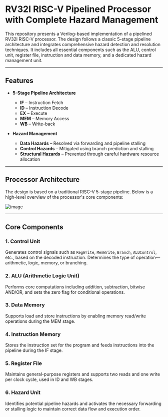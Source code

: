 # RV32I RISC-V Pipelined Processor with Complete Hazard Management

This repository presents a Verilog-based implementation of a pipelined RV32I RISC-V processor. The design follows a classic 5-stage pipeline architecture and integrates comprehensive hazard detection and resolution techniques. It includes all essential components such as the ALU, control unit, register file, instruction and data memory, and a dedicated hazard management unit.

---

##  Features

- **5-Stage Pipeline Architecture**
  - **IF** – Instruction Fetch  
  - **ID** – Instruction Decode  
  - **EX** – Execute  
  - **MEM** – Memory Access  
  - **WB** – Write-back  

- **Hazard Management**
  - **Data Hazards** – Resolved via forwarding and pipeline stalling  
  - **Control Hazards** – Mitigated using branch prediction and stalling  
  - **Structural Hazards** – Prevented through careful hardware resource allocation  

---

##  Processor Architecture

The design is based on a traditional RISC-V 5-stage pipeline. Below is a high-level overview of the processor's core components:

![image](https://github.com/user-attachments/assets/2b849652-f27c-4788-a05d-e5179da828c4)

---

##  Core Components

### 1. Control Unit
Generates control signals such as `RegWrite`, `MemWrite`, `Branch`, `ALUControl`, etc., based on the decoded instruction. Determines the type of operation—arithmetic, logic, memory, or branching.

### 2. ALU (Arithmetic Logic Unit)
Performs core computations including addition, subtraction, bitwise AND/OR, and sets the zero flag for conditional operations.

### 3. Data Memory
Supports load and store instructions by enabling memory read/write operations during the MEM stage.

### 4. Instruction Memory
Stores the instruction set for the program and feeds instructions into the pipeline during the IF stage.

### 5. Register File
Maintains general-purpose registers and supports two reads and one write per clock cycle, used in ID and WB stages.

### 6. Hazard Unit
Identifies potential pipeline hazards and activates the necessary forwarding or stalling logic to maintain correct data flow and execution order.


